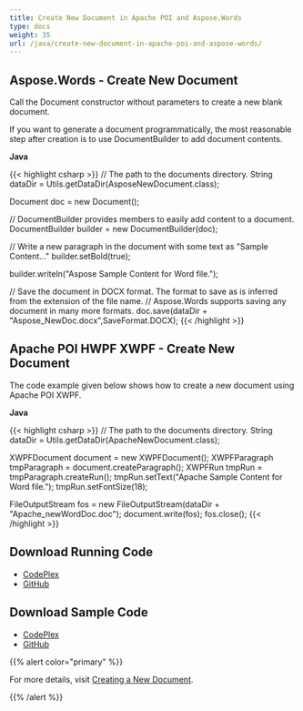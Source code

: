 ```yaml
---
title: Create New Document in Apache POI and Aspose.Words
type: docs
weight: 35
url: /java/create-new-document-in-apache-poi-and-aspose-words/
---
```


## **Aspose.Words - Create New Document**
Call the Document constructor without parameters to create a new blank document.

If you want to generate a document programmatically, the most reasonable step after creation is to use DocumentBuilder to add document contents.

**Java**

{{< highlight csharp >}}
// The path to the documents directory.
String dataDir = Utils.getDataDir(AsposeNewDocument.class);
 
Document doc = new Document();
 
// DocumentBuilder provides members to easily add content to a document.
DocumentBuilder builder = new DocumentBuilder(doc);
 
// Write a new paragraph in the document with some text as "Sample Content..."
builder.setBold(true);
 
builder.writeln("Aspose Sample Content for Word file.");
 
// Save the document in DOCX format. The format to save as is inferred from the extension of the file name.
// Aspose.Words supports saving any document in many more formats.
doc.save(dataDir + "Aspose_NewDoc.docx",SaveFormat.DOCX);
{{< /highlight >}}

## **Apache POI HWPF XWPF - Create New Document**
The code example given below shows how to create a new document using Apache POI XWPF.

**Java**

{{< highlight csharp >}}
// The path to the documents directory.
String dataDir = Utils.getDataDir(ApacheNewDocument.class);
 
XWPFDocument document = new XWPFDocument();
XWPFParagraph tmpParagraph = document.createParagraph();
XWPFRun tmpRun = tmpParagraph.createRun();
tmpRun.setText("Apache Sample Content for Word file.");
tmpRun.setFontSize(18);
 
FileOutputStream fos = new FileOutputStream(dataDir + "Apache_newWordDoc.doc");
document.write(fos);
fos.close();
{{< /highlight >}}

## **Download Running Code**
- [CodePlex](https://asposewordsjavaapachepoi.codeplex.com/releases/view/618321)
- [GitHub](https://github.com/aspose-words/Aspose.Words-for-Java/releases/tag/Aspose.Words_Java_for_Apache_POI_WP-v1.0.0)

## **Download Sample Code**
- [CodePlex](https://asposewordsjavaapachepoi.codeplex.com/SourceControl/latest#src/main/java/com/aspose/words/examples/featurescomparison/document/)
- [GitHub](https://github.com/aspose-words/Aspose.Words-for-Java/tree/master/Plugins/Aspose_Words_for_Apache_POI/src/main/java/com/aspose/words/examples/featurescomparison/document)

{{% alert color="primary" %}} 

For more details, visit [Creating a New Document](https://docs.aspose.com/words/java/creating-or-loading-a-document/#create-a-new-document).

{{% /alert %}}
